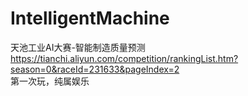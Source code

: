 # IntelligentMachine
天池工业AI大赛-智能制造质量预测  
https://tianchi.aliyun.com/competition/rankingList.htm?season=0&raceId=231633&pageIndex=2  
第一次玩，纯属娱乐
